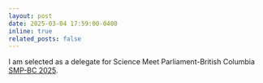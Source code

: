 ```yaml
---
layout: post
date: 2025-03-04 17:59:00-0400
inline: true
related_posts: false
---
```


I am selected as a delegate for Science Meet Parliament-British Columbia [SMP-BC 2025](https://sciencepolicy.ca/programs/science-meets-parliament/smp-bc-2025/smp-bc-2025-delegates-selected/#).<br>
